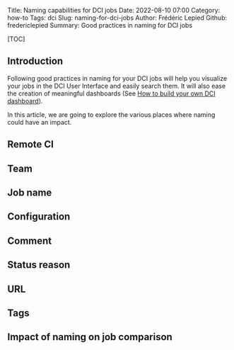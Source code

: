 Title: Naming capabilities for DCI jobs
Date: 2022-08-10 07:00
Category: how-to
Tags: dci
Slug: naming-for-dci-jobs
Author: Frédéric Lepied
Github: fredericlepied
Summary: Good practices in naming for DCI jobs

[TOC]

## Introduction

Following good practices in naming for your DCI jobs will help you visualize your jobs in the DCI User Interface and easily search them. It will also ease the creation of meaningful dashboards (See [How to build your own DCI dashboard](how-to-build-your-own-dci-dashboard.html)).

In this article, we are going to explore the various places where naming could have an impact.

## Remote CI

## Team

## Job name

## Configuration

## Comment

## Status reason

## URL

## Tags

## Impact of naming on job comparison


